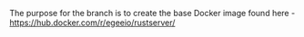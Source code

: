 The purpose for the branch is to create the base Docker image found here - https://hub.docker.com/r/egeeio/rustserver/